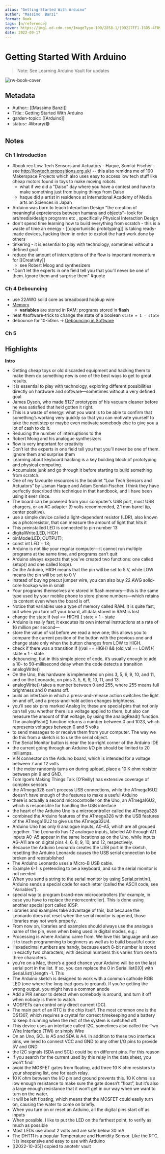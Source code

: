 ```yaml
---
alias: "Getting Started With Arduino"
author: "Massimo  Banzi"
format: Book
tags: [n/reference]
cover: https://img1.od-cdn.com/ImageType-100/2858-1/{99227FF1-1BD5-4F09-BF71-848EA4675E77}Img100.jpg
date: 2022-09-17
---
```

# Getting Started With Arduino
> Note: See Learning Arduino Vault for updates

![rw-book-cover](https://img1.od-cdn.com/ImageType-100/2858-1/{99227FF1-1BD5-4F09-BF71-848EA4675E77}Img100.jpg)

## Metadata
- Author:: [[Massimo  Banzi]]
- Title:: Getting Started With Arduino
- garden-topic:: [[Arduino]]
- status:: #library/🟢 

## Notes

### Ch 1 Introduction
- #book rec Low Tech Sensors and Actuators - Haque, Somlai-Fischer - see http://lowtech.propositions.org.uk/ -- this also remidns me of 100 Makerspace Projects which also uses easy to access low tech stuff like cheap motors found in toys to make moving robots
	- what if we did a "Daiso" day where you have a contest and have to make something just from buying things from Daiso
	- haque did a artist in residence at International Academy of Media arts an Sciences in Japan
- Arduino was born to teach Interaction Design "the creation of meaningful expreiences between humans and objects"- look for art/media/design programs etc , specifically Physical Interaction Design
- don't spend time learning how to build everything from scratch - this is a waste of time an energy - [[opportunistic prototyping]] is taking ready-made devices, hacking them in order to exploit the hard work done by others
- tinkering - it is essential to play with technology, sometimes without a defined goal
- reduce the amount of interruptions of the flow is important momentum for  [[Creativity]]  
	- see Robert Moog and synthesizers
- "Don’t let the experts in one field tell you that you’ll never be one of them. Ignore them and surprise them" #quote


### Ch 4 Debouncing
- use 22AWG solid core as breadboard hookup wire
- [Memory](Memory.md)
	- **variables** are stored in RAM; programs stored in **flash**
- neat #software-trick to change the state of a boolean `state = 1 - state`
- debounce for 10-50ms ->  [Debouncing in Software](../../Debouncing%20in%20Software.md)

### Ch 5 

## Highlights
**Intro**
- Getting cheap toys or old discarded equipment and hacking them to make them do something new is one of the best ways to get to great results.
- it is essential to play with technology, exploring different possibilities directly on hardware and software—sometimes without a very defined goal.
- James Dyson, who made 5127 prototypes of his vacuum cleaner before he was satisfied that he’d gotten it right.
- This is a waste of energy: what you want is to be able to confirm that something’s working very quickly so that you can motivate yourself to take the next step or maybe even motivate somebody else to give you a lot of cash to do it.
- Reducing the number of interruptions to the
- Robert Moog and his analogue synthesizers
- flow is very important for creativity
- Don’t let the experts in one field tell you that you’ll never be one of them. Ignore them and surprise them
- Learning about keyboard hacking is a key building block of prototyping and physical computing.
- Accumulate junk and go through it before starting to build something from scratch.
- One of my favourite resources is the booklet “Low Tech Sensors and Actuators” by Usman Haque and Adam Somlai-Fischer. I think they have perfectly described this technique in that handbook, and I have been using it ever since.
- The board can be powered from your computer’s USB port, most USB chargers, or an AC adapter (9 volts recommended, 2.1 mm barrel tip, center positive).
- use a simple device called a light-dependent resistor (LDR), also known as a photoresistor, that can measure the amount of light that hits it
- This preinstalled LED is connected to pin number 13
- digitalWrite(LED, HIGH
- pinMode(LED, OUTPUT);
- const int LED = 13;
- Arduino is not like your regular computer—it cannot run multiple programs at the same time, and programs can’t quit
- Arduino always expects that you’ve created two functions: one called setup() and one called loop().
- On the Arduino, HIGH means that the pin will be set to 5 V, while LOW means the pin will be set to 0 V
- Instead of buying precut jumper wire, you can also buy 22 AWG solid-core hookup wire in small
- Your programs themselves are stored in flash memory—this is the same type used by your mobile phone to store phone numbers—which retains its content even when the board is off.
- Notice that variables use a type of memory called RAM. It is quite fast, but when you turn off your board, all data stored in RAM is lost
- change the state if (val == HIGH) { state = 1 - state
- Arduino is really fast; it executes its own internal instructions at a rate of 16 million per second—
- store the value of val before we read a new one; this allows you to compare the current position of the button with the previous one and change state only when the button changes from LOW to HIGH.
- check if there was a transition if ((val == HIGH) && (old_val == LOW)){ state = 1 - state
- debouncing, but in this simple piece of code, it’s usually enough to add a 10- to 50-millisecond delay when the code detects a transition
- analogWrite()
- On the Uno, this hardware is implemented on pins 3, 5, 6, 9, 10, and 11, and on the Leonardo, on pins 3, 5, 6, 9, 10, 11, and 13.
- analogWrite() takes a number between 0 and 255, where 255 means full brightness and 0 means off.
- build an interface in which a press-and-release action switches the light on and off, and a press-and-hold action changes brightness.
- you’ll see six pins marked Analog In; these are special pins that not only can tell you whether there is a voltage applied to them, but also can measure the amount of that voltage, by using the analogRead() function. The analogRead() function returns a number between 0 and 1023, which represents voltages between 0 and 5 volts
- to send messages to or receive them from your computer. The way we do this from a sketch is to use the serial object.
- The Serial Monitor button is near the top-right corner of the Arduino IDE
- the current going through an Arduino I/O pin should be limited to 20 milliamps.
- VIN connector on the Arduino board, which is intended for a voltage between 7 and 12 volts
- If the motor randomly turns on during upload, place a 10 K ohm resistor between pin 9 and GND.
- Tom Igoe’s Making Things Talk (O’Reilly) has extensive coverage of complex sensors
- the ATmega328 can’t process USB connections, while the ATmega16U2 doesn’t have enough of the features to make a useful Arduino
- there is actually a second microcontroller on the Uno, an ATmega16U2, which is responsible for handling the USB interface
- the heart of the Arduino Uno is a microcontroller called the ATmega328
- combined the Arduino features of the ATmega328 with the USB features of the ATmega16U2 to give us the ATmega32U4.
- Arduino Uno has only 6 analogue inputs, A0–A5, which are all grouped together. The Leonardo has 12 analogue inputs, labeled A0 through A11. Inputs A0–A5 appear in the same locations as on the Uno, while inputs A6–A11 are on digital pins 4, 6, 8, 9, 10, and 12, respectively.
- Because the Arduino Leonardo creates the USB port in the sketch, resetting the Arduino Leonardo causes the USB serial connection to be broken and reestablished
- The Arduino Leonardo uses a Micro-B USB cable.
- Example 6-1 is pretending to be a keyboard, and so the serial monitor is not needed
- When you send a string to the serial monitor by using Serial.println(), Arduino sends a special code for each letter (called the ASCII code, see “Variables”).
- special way to program brand-new microcontrollers (for example, in case you have to replace the microcontroller). This is done using another special port called ICSP.
- libraries and examples take advantage of this, but because the Leonardo does not reset when the serial monitor is opened, those libraries may not work properly.
- From now on, libraries and examples should always use the analogue name of the pin, even when being used in digital modes, e.g.:
- Processing is where Arduino came from. We love this language and use it to teach programming to beginners as well as to build beautiful code
- Hexadecimal numbers are handy, because each 8-bit number is stored in exactly two characters; with decimal numbers this varies from one to three characters.
- you’re on a Mac, there’s a good chance your Arduino will be on the last serial port in the list. If so, you can replace the 0 in Serial.list()[0] with Serial.list().length -1. This
- The Arduino sketch is designed to work with a common cathode RGB LED (one where the long lead goes to ground). If you’re getting the wrong output, you might have a common anode
- Add a PIR sensor to detect when somebody is around, and turn it off when nobody is there to watch.
- MOSFETs can control only direct current (DC).
- The main part of an RTC is the chip itself. The most common one is the DS1307, which requires a crystal for correct timekeeping and a battery to keep it running when the rest of the system is switched off.
- This device uses an interface called I2C, sometimes also called the Two Wire Interface (TWI) or simply Wire
- On an Uno, SCL is A5 and SDA is A4. In addition to these two interface pins, we need to connect VCC and GND to any other I/O pins to provide 5V and GND
- the I2C signals (SDA and SCL) could be on different pins. For this reason
- If you search for the current used by this relay in the data sheet, you won’t find
- avoid the MOSFET gates from floating, add three 10 K ohm resistors to your shopping list, one for each relay.
- 10 K ohm between the I/O pin and ground prevents this. 10 K ohms is a low enough resistance to make sure the gate doesn’t “float”, but it’s also a large enough resistance that it won’t get in our way when we want to turn on the water.
- it will be left floating, which means that the MOSFET could easily turn on, causing the water to come on briefly.
- When you turn on or reset an Arduino, all the digital pins start off as inputs
- When possible, I like to put the LED on the farthest point, to verify as much as possible
- Most LEDs use about 2 volts and are safe below 30 mA
- The DHT11 is a popular Temperature and Humidity Sensor. Like the RTC, it is inexpensive and easy to use with Arduino
- [[2022-10-05]] copied to anotehr vault

